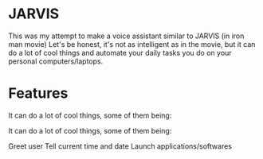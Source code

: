 # JARVIS
This was my attempt to make a voice assistant similar to JARVIS (in iron man movie)
Let's be honest, it's not as intelligent as in the movie, but it can do a lot of cool things and automate your daily tasks you do on your personal computers/laptops.
# Features
It can do a lot of cool things, some of them being:

It can do a lot of cool things, some of them being:

Greet user
Tell current time and date
Launch applications/softwares
